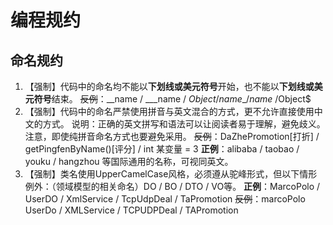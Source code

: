 # 编程规约

## 命名规约

1. 【强制】代码中的命名均不能以**下划线或美元符号**开始，也不能以**下划线或美元符号**结束。
    ~~反例~~：_\_name / _\_\_name / $Object / name\_ /name$ /Object$
2. 【强制】代码中的命名严禁使用拼音与英文混合的方式，更不允许直接使用中文的方式。
    说明：正确的英文拼写和语法可以让阅读者易于理解，避免歧义。注意，即使纯拼音命名方式也要避免采用。
    ~~反例~~：DaZhePromotion\[打折\] / getPingfenByName\(\)\[评分\] / int 某变量 = 3
    **正例**：alibaba / taobao / youku / hangzhou 等国际通用的名称，可视同英文。
3. 【强制】类名使用UpperCamelCase风格，必须遵从驼峰形式，但以下情形例外：（领域模型的相关命名）DO / BO / DTO / VO等。
    **正例**：MarcoPolo / UserDO / XmlService / TcpUdpDeal / TaPromotion
    ~~反例~~：marcoPolo  UserDo / XMLService / TCPUDPDeal / TAPromotion



